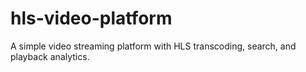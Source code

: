 # hls-video-platform
A simple video streaming platform with HLS transcoding, search, and playback analytics.
